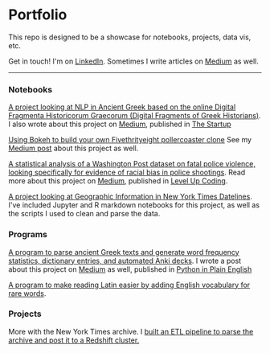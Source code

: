 # Portfolio

This repo is designed to be a showcase for notebooks, projects, data vis, etc. 

Get in touch! I'm on [LinkedIn](https://www.linkedin.com/in/alex-leedom/). Sometimes I write articles on [Medium](https://medium.com/@gymnosophist) as well. 

---

### Notebooks 

[A project looking at NLP in Ancient Greek based on the online Digital Fragmenta Historicorum Graecorum (Digital Fragments of Greek Historians)](https://nbviewer.jupyter.org/github/gymnosophist/dfhg_analysis/blob/master/corpus_nlp.ipynb). I also wrote about this project on [Medium](https://medium.com/swlh/what-to-read-next-analyzing-the-digital-fragmenta-historicorum-graecorum-with-python-and-nlp-7618e05433a8), published in [The Startup](https://medium.com/swlh)

[Using Bokeh to build your own Fivethrityeight pollercoaster clone](https://github.com/gymnosophist/rcp_plotting) See my [Medium post](https://medium.com/@gymnosophist/build-your-own-fivethirtyeight-clone-part-1-a9d179ed524b) about this project as well. 

[A statistical analysis of a Washington Post dataset on fatal police violence, looking specifically for evidence of racial bias in police shootings](https://github.com/gymnosophist/fatal_police_shootings). Read more about this project on [Medium](https://levelup.gitconnected.com/morbid-statistics-with-r-6023684aa9bc), published in [Level Up Coding](https://levelup.gitconnected.com/). 

[A project looking at Geographic Information in New York Times Datelines](/Nyt_blog_post). I've included Jupyter and R markdown notebooks for this project, as well as the scripts I used to clean and parse the data. 

### Programs 

[A program to parse ancient Greek texts and generate word frequency statistics, dictionary entries, and automated Anki decks](https://github.com/gymnosophist/flashy_flashcards). I wrote a post about this project on [Medium](https://medium.com/python-in-plain-english/make-flashier-flashcards-automating-anki-with-python-2744ed025366)  as well, published in [Python in Plain English](https://medium.com/python-in-plain-english)

[A program to make reading Latin easier by adding English vocabulary for rare words](https://github.com/gymnosophist/pharr_format). 

### Projects 

More with the New York Times archive. I [built an ETL pipeline to parse the archive and post it to a Redshift cluster.](https://github.com/gymnosophist/New-York-Times-API-Parser)

